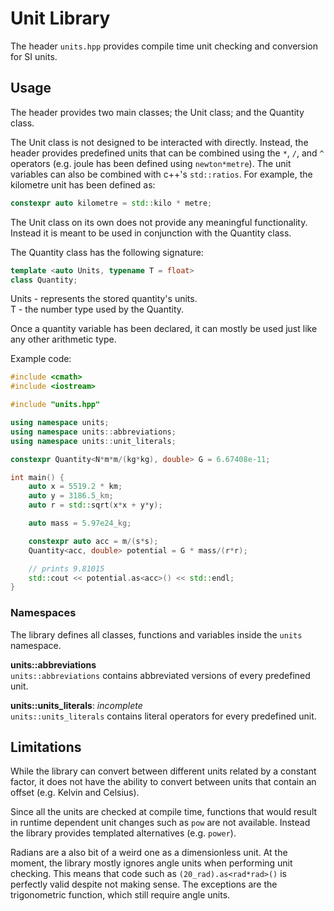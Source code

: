 # Unit Library
The header `units.hpp` provides compile time unit checking and conversion for SI
units.

## Usage

The header provides two main classes; the Unit class; and the Quantity class.

The Unit class is not designed to be interacted with directly. Instead, the
header provides predefined units that can be combined using the `*`, `/`, and
`^` operators (e.g. joule has been defined using `newton*metre`). The unit
variables can also be combined with c++'s `std::ratios`. For example, the
kilometre unit has been defined as:
```c++
constexpr auto kilometre = std::kilo * metre;
```

The Unit class on its own does not provide any meaningful functionality. Instead
it is meant to be used in conjunction with the Quantity class.

The Quantity class has the following signature:
```c++
template <auto Units, typename T = float>
class Quantity;
```
Units - represents the stored quantity's units.  
T - the number type used by the Quantity.

Once a quantity variable has been declared, it can mostly be used just like any
other arithmetic type.

Example code:
```c++
#include <cmath>
#include <iostream>

#include "units.hpp"

using namespace units;
using namespace units::abbreviations;
using namespace units::unit_literals;

constexpr Quantity<N*m*m/(kg*kg), double> G = 6.67408e-11;

int main() {
    auto x = 5519.2 * km;
	auto y = 3186.5_km;
    auto r = std::sqrt(x*x + y*y);

    auto mass = 5.97e24_kg;

    constexpr auto acc = m/(s*s);
    Quantity<acc, double> potential = G * mass/(r*r);

    // prints 9.81015
    std::cout << potential.as<acc>() << std::endl;
}
```

### Namespaces
The library defines all classes, functions and variables inside the `units`
namespace.

**units::abbreviations**  
``units::abbreviations`` contains abbreviated versions of every predefined unit.

**units::units_literals**: _incomplete_  
``units::units_literals`` contains literal operators for every predefined unit.


## Limitations
While the library can convert between different units related by a constant
factor, it does not have the ability to convert between units that contain an
offset (e.g. Kelvin and Celsius).

Since all the units are checked at compile time, functions that would result in
runtime dependent unit changes such as `pow` are not available. Instead the
library provides templated alternatives (e.g. `power`).

Radians are a also bit of a weird one as a dimensionless unit. At the moment,
the library mostly ignores angle units when performing unit checking. This means
that code such as `(20_rad).as<rad*rad>()` is perfectly valid despite not making
sense. The exceptions are the trigonometric function, which still require angle
units.
